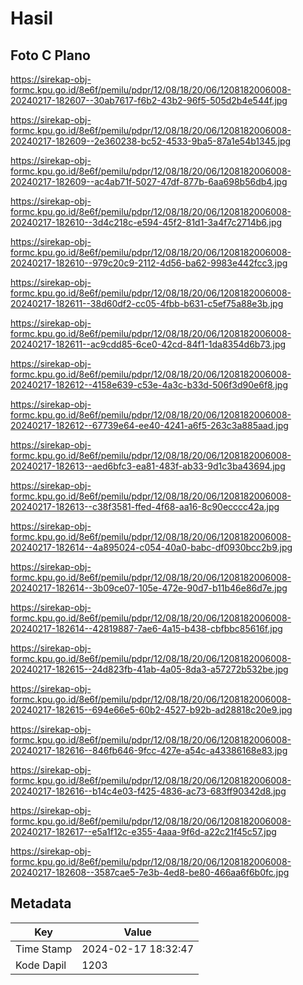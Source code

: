 # Hasil

## Foto C Plano

https://sirekap-obj-formc.kpu.go.id/8e6f/pemilu/pdpr/12/08/18/20/06/1208182006008-20240217-182607--30ab7617-f6b2-43b2-96f5-505d2b4e544f.jpg

https://sirekap-obj-formc.kpu.go.id/8e6f/pemilu/pdpr/12/08/18/20/06/1208182006008-20240217-182609--2e360238-bc52-4533-9ba5-87a1e54b1345.jpg

https://sirekap-obj-formc.kpu.go.id/8e6f/pemilu/pdpr/12/08/18/20/06/1208182006008-20240217-182609--ac4ab71f-5027-47df-877b-6aa698b56db4.jpg

https://sirekap-obj-formc.kpu.go.id/8e6f/pemilu/pdpr/12/08/18/20/06/1208182006008-20240217-182610--3d4c218c-e594-45f2-81d1-3a4f7c2714b6.jpg

https://sirekap-obj-formc.kpu.go.id/8e6f/pemilu/pdpr/12/08/18/20/06/1208182006008-20240217-182610--979c20c9-2112-4d56-ba62-9983e442fcc3.jpg

https://sirekap-obj-formc.kpu.go.id/8e6f/pemilu/pdpr/12/08/18/20/06/1208182006008-20240217-182611--38d60df2-cc05-4fbb-b631-c5ef75a88e3b.jpg

https://sirekap-obj-formc.kpu.go.id/8e6f/pemilu/pdpr/12/08/18/20/06/1208182006008-20240217-182611--ac9cdd85-6ce0-42cd-84f1-1da8354d6b73.jpg

https://sirekap-obj-formc.kpu.go.id/8e6f/pemilu/pdpr/12/08/18/20/06/1208182006008-20240217-182612--4158e639-c53e-4a3c-b33d-506f3d90e6f8.jpg

https://sirekap-obj-formc.kpu.go.id/8e6f/pemilu/pdpr/12/08/18/20/06/1208182006008-20240217-182612--67739e64-ee40-4241-a6f5-263c3a885aad.jpg

https://sirekap-obj-formc.kpu.go.id/8e6f/pemilu/pdpr/12/08/18/20/06/1208182006008-20240217-182613--aed6bfc3-ea81-483f-ab33-9d1c3ba43694.jpg

https://sirekap-obj-formc.kpu.go.id/8e6f/pemilu/pdpr/12/08/18/20/06/1208182006008-20240217-182613--c38f3581-ffed-4f68-aa16-8c90ecccc42a.jpg

https://sirekap-obj-formc.kpu.go.id/8e6f/pemilu/pdpr/12/08/18/20/06/1208182006008-20240217-182614--4a895024-c054-40a0-babc-df0930bcc2b9.jpg

https://sirekap-obj-formc.kpu.go.id/8e6f/pemilu/pdpr/12/08/18/20/06/1208182006008-20240217-182614--3b09ce07-105e-472e-90d7-b11b46e86d7e.jpg

https://sirekap-obj-formc.kpu.go.id/8e6f/pemilu/pdpr/12/08/18/20/06/1208182006008-20240217-182614--42819887-7ae6-4a15-b438-cbfbbc85616f.jpg

https://sirekap-obj-formc.kpu.go.id/8e6f/pemilu/pdpr/12/08/18/20/06/1208182006008-20240217-182615--24d823fb-41ab-4a05-8da3-a57272b532be.jpg

https://sirekap-obj-formc.kpu.go.id/8e6f/pemilu/pdpr/12/08/18/20/06/1208182006008-20240217-182615--694e66e5-60b2-4527-b92b-ad28818c20e9.jpg

https://sirekap-obj-formc.kpu.go.id/8e6f/pemilu/pdpr/12/08/18/20/06/1208182006008-20240217-182616--846fb646-9fcc-427e-a54c-a43386168e83.jpg

https://sirekap-obj-formc.kpu.go.id/8e6f/pemilu/pdpr/12/08/18/20/06/1208182006008-20240217-182616--b14c4e03-f425-4836-ac73-683ff90342d8.jpg

https://sirekap-obj-formc.kpu.go.id/8e6f/pemilu/pdpr/12/08/18/20/06/1208182006008-20240217-182617--e5a1f12c-e355-4aaa-9f6d-a22c21f45c57.jpg

https://sirekap-obj-formc.kpu.go.id/8e6f/pemilu/pdpr/12/08/18/20/06/1208182006008-20240217-182608--3587cae5-7e3b-4ed8-be80-466aa6f6b0fc.jpg


## Metadata

| Key        | Value               |
| ---------- | ------------------- |
| Time Stamp | 2024-02-17 18:32:47 |
| Kode Dapil | 1203                |



